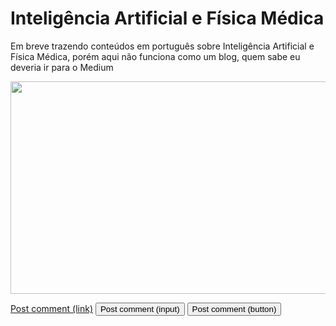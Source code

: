 # Inteligência Artificial e Física Médica

Em breve trazendo conteúdos em português sobre Inteligência Artificial e Física Médica, porém aqui não funciona como um blog, quem sabe eu deveria ir para o Medium

<img src="https://user-images.githubusercontent.com/65023174/220431778-34d2c825-aefb-4fa4-8585-6177f8f4c0d7.png" width="600" height="340">

<a href="Adam.md" class="button">Post comment (link)</a>
<input class="button" type="submit" value="Post comment (input)" href="Adam.md">
<button class="button" type="submit">Post comment (button)</button>

